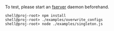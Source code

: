 To test, please start an [fserver](https://bitbucket.org/genxium/fakeoauth2server) daemon beforehand. 

```
shell@proj-root> npm install
shell@proj-root> ./examples/overwrite_configs 
shell@proj-root> node ./examples/singleton.js
```

